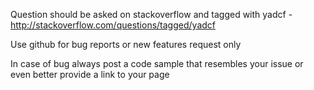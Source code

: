Question should be asked on stackoverflow and tagged with yadcf - http://stackoverflow.com/questions/tagged/yadcf

Use github for bug reports or new features request only

In case of bug always post a code sample that resembles your issue or even better provide a link to your page